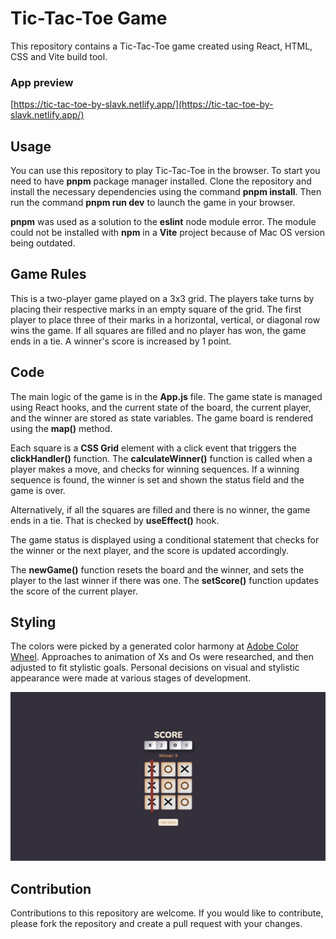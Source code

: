 # Tic-Tac-Toe Game

This repository contains a Tic-Tac-Toe game created using React, HTML, CSS and Vite build tool.

### App preview

[https://tic-tac-toe-by-slavk.netlify.app/](https://tic-tac-toe-by-slavk.netlify.app/)

## Usage

You can use this repository to play Tic-Tac-Toe in the browser. To start you need to have **pnpm** package manager installed. Clone the repository and install the necessary dependencies using the command **pnpm install**. Then run the command **pnpm run dev** to launch the game in your browser.

**pnpm** was used as a solution to the **eslint** node module error. The module could not be installed with **npm** in a **Vite** project because of Mac OS version being outdated.

## Game Rules

This is a two-player game played on a 3x3 grid. The players take turns by placing their respective marks in an empty square of the grid. The first player to place three of their marks in a horizontal, vertical, or diagonal row wins the game. If all squares are filled and no player has won, the game ends in a tie. A winner's score is increased by 1 point.

## Code

The main logic of the game is in the **App.js** file. The game state is managed using React hooks, and the current state of the board, the current player, and the winner are stored as state variables. The game board is rendered using the **map()** method.

Each square is a **CSS Grid** element with a click event that triggers the **clickHandler()** function. The **calculateWinner()** function is called when a player makes a move, and checks for winning sequences. If a winning sequence is found, the winner is set and shown the status field and the game is over.

Alternatively, if all the squares are filled and there is no winner, the game ends in a tie. That is checked by **useEffect()** hook.

The game status is displayed using a conditional statement that checks for the winner or the next player, and the score is updated accordingly.

The **newGame()** function resets the board and the winner, and sets the player to the last winner if there was one. The **setScore()** function updates the score of the current player.

## Styling

The colors were picked by a generated color harmony at [Adobe Color Wheel](https://color.adobe.com/create/color-wheel). Approaches to animation of Xs and Os were researched, and then adjusted to fit stylistic goals. Personal decisions on visual and stylistic appearance were made at various stages of development.

![App Screenshot](./tic-tac-toe-screenshot.png)

## Contribution

Contributions to this repository are welcome. If you would like to contribute, please fork the repository and create a pull request with your changes.
